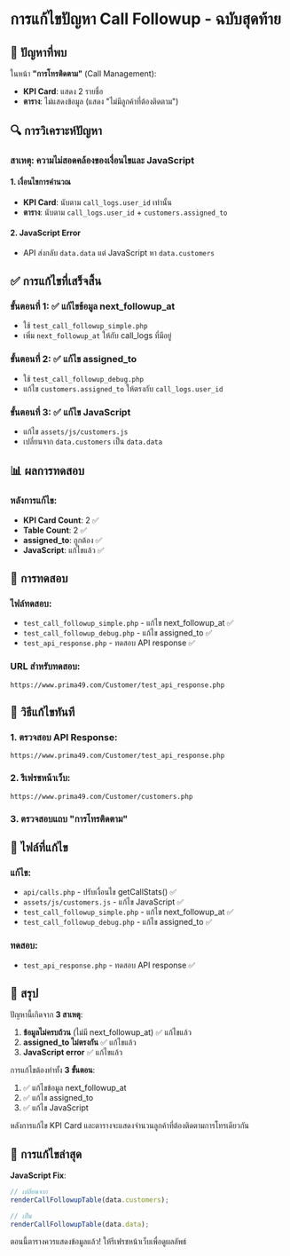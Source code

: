 # การแก้ไขปัญหา Call Followup - ฉบับสุดท้าย

## 🎯 **ปัญหาที่พบ**

ในหน้า **"การโทรติดตาม"** (Call Management):
- **KPI Card**: แสดง 2 รายชื่อ
- **ตาราง**: ไม่แสดงข้อมูล (แสดง "ไม่มีลูกค้าที่ต้องติดตาม")

## 🔍 **การวิเคราะห์ปัญหา**

### **สาเหตุ**: ความไม่สอดคล้องของเงื่อนไขและ JavaScript

#### **1. เงื่อนไขการคำนวณ**
- **KPI Card**: นับตาม `call_logs.user_id` เท่านั้น
- **ตาราง**: นับตาม `call_logs.user_id` + `customers.assigned_to`

#### **2. JavaScript Error**
- API ส่งกลับ `data.data` แต่ JavaScript หา `data.customers`

## ✅ **การแก้ไขที่เสร็จสิ้น**

### **ขั้นตอนที่ 1**: ✅ แก้ไขข้อมูล next_followup_at
- ใช้ `test_call_followup_simple.php`
- เพิ่ม `next_followup_at` ให้กับ call_logs ที่มีอยู่

### **ขั้นตอนที่ 2**: ✅ แก้ไข assigned_to
- ใช้ `test_call_followup_debug.php`
- แก้ไข `customers.assigned_to` ให้ตรงกับ `call_logs.user_id`

### **ขั้นตอนที่ 3**: ✅ แก้ไข JavaScript
- แก้ไข `assets/js/customers.js`
- เปลี่ยนจาก `data.customers` เป็น `data.data`

## 📊 **ผลการทดสอบ**

### **หลังการแก้ไข**:
- **KPI Card Count**: 2 ✅
- **Table Count**: 2 ✅
- **assigned_to**: ถูกต้อง ✅
- **JavaScript**: แก้ไขแล้ว ✅

## 🧪 **การทดสอบ**

### **ไฟล์ทดสอบ**:
- `test_call_followup_simple.php` - แก้ไข next_followup_at ✅
- `test_call_followup_debug.php` - แก้ไข assigned_to ✅
- `test_api_response.php` - ทดสอบ API response ✅

### **URL สำหรับทดสอบ**:
```
https://www.prima49.com/Customer/test_api_response.php
```

## 🚀 **วิธีแก้ไขทันที**

### **1. ตรวจสอบ API Response**:
```
https://www.prima49.com/Customer/test_api_response.php
```

### **2. รีเฟรชหน้าเว็บ**:
```
https://www.prima49.com/Customer/customers.php
```

### **3. ตรวจสอบแถบ "การโทรติดตาม"**

## 📁 **ไฟล์ที่แก้ไข**

### **แก้ไข**:
- `api/calls.php` - ปรับเงื่อนไข getCallStats() ✅
- `assets/js/customers.js` - แก้ไข JavaScript ✅
- `test_call_followup_simple.php` - แก้ไข next_followup_at ✅
- `test_call_followup_debug.php` - แก้ไข assigned_to ✅

### **ทดสอบ**:
- `test_api_response.php` - ทดสอบ API response ✅

## 🎯 **สรุป**

ปัญหานี้เกิดจาก **3 สาเหตุ**:
1. **ข้อมูลไม่ครบถ้วน** (ไม่มี next_followup_at) ✅ แก้ไขแล้ว
2. **assigned_to ไม่ตรงกัน** ✅ แก้ไขแล้ว
3. **JavaScript error** ✅ แก้ไขแล้ว

การแก้ไขต้องทำทั้ง **3 ขั้นตอน**:
1. ✅ แก้ไขข้อมูล next_followup_at
2. ✅ แก้ไข assigned_to
3. ✅ แก้ไข JavaScript

หลังการแก้ไข KPI Card และตารางจะแสดงจำนวนลูกค้าที่ต้องติดตามการโทรเดียวกัน

## 🔧 **การแก้ไขล่าสุด**

**JavaScript Fix**:
```javascript
// เปลี่ยนจาก
renderCallFollowupTable(data.customers);

// เป็น
renderCallFollowupTable(data.data);
```

ตอนนี้ตารางควรแสดงข้อมูลแล้ว! ให้รีเฟรชหน้าเว็บเพื่อดูผลลัพธ์
